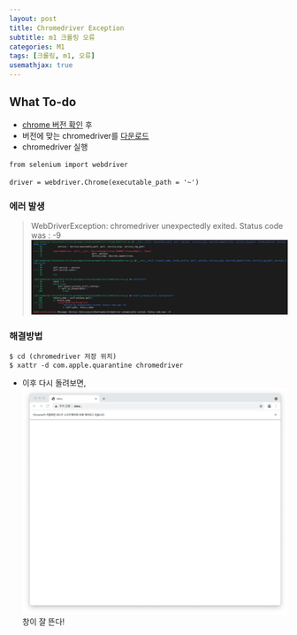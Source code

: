 ```yaml
---
layout: post
title: Chromedriver Exception
subtitle: m1 크롤링 오류 
categories: M1
tags: [크롤링, m1, 오류]
usemathjax: true
---
```


## What To-do
- [chrome 버전 확인](chrome://version/) 후
- 버전에 맞는 chromedriver를 [다운로드](https://sites.google.com/chromium.org/driver/)
- chromedriver 실행  

```
from selenium import webdriver

driver = webdriver.Chrome(executable_path = '~')
```

### 에러 발생
> WebDriverException: chromedriver unexpectedly exited. Status code was : -9 
> ![](../assets/images/posts/220110-1.png)

### 해결방법

```
$ cd (chromedriver 저장 위치)
$ xattr -d com.apple.quarantine chromedriver
```
- 이후 다시 돌려보면,   
![](../assets/images/posts/220110-2.png)  
창이 잘 뜬다!